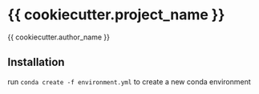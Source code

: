 # {{ cookiecutter.project_name }}

{{ cookiecutter.author_name }}

## Installation

run `conda create -f environment.yml` to create a new conda environment